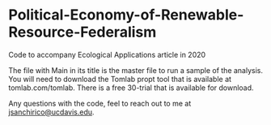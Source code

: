 # Political-Economy-of-Renewable-Resource-Federalism
Code to accompany Ecological Applications article in 2020


The file with Main in its title is the master file to run a sample of the analysis. You will need to download the Tomlab propt tool that is available at tomlab.com/tomlab. There is a free 30-trial that is available for download. 

Any questions with the code, feel to reach out to me at jsanchirico@ucdavis.edu. 
